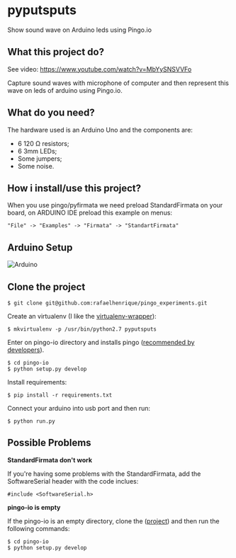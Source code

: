 # pyputsputs
Show sound wave on Arduino leds using Pingo.io

## What this project do?

See video: https://www.youtube.com/watch?v=MbYySNSVVFo

Capture sound waves with microphone of computer and then represent this wave on leds of arduino using Pingo.io.

## What do you need?
The hardware used is an Arduino Uno and the components are:
- 6 120 Ω resistors;
- 6 3mm LEDs;
- Some jumpers;
- Some noise.

## How i install/use this project?
When you use pingo/pyfirmata we need preload StandardFirmata on your board, on ARDUINO IDE preload this example on menus:

```"File" -> "Examples" -> "Firmata" -> "StandartFirmata"```


## Arduino Setup

![Arduino](https://raw.githubusercontent.com/akarokr/pyputsputs/master/contrib/draw.png "Arduino")

## Clone the project

```
$ git clone git@github.com:rafaelhenrique/pingo_experiments.git
```

Create an virtualenv (I like the [virtualenv-wrapper](https://virtualenvwrapper.readthedocs.org/en/latest/ "virtualenv-wrapper")):

```
$ mkvirtualenv -p /usr/bin/python2.7 pyputsputs
```

Enter on pingo-io directory and installs pingo ([recommended by developers](http://www.pingo.io/docs/#installing-from-github)). 


```
$ cd pingo-io
$ python setup.py develop
```

Install requirements:

```
$ pip install -r requirements.txt
```

Connect your arduino into usb port and then run:

```
$ python run.py

```
## Possible Problems

**StandardFirmata don't work**

If you're having some problems with the StandardFirmata, add the SoftwareSerial header with the code inclues:

```
#include <SoftwareSerial.h>
```

**pingo-io is empty**

If the pingo-io is an empty directory, clone the ([project](https://github.com/pingo-io/pingo-py/tree/091192f0381cd107685b55a258024be8c88e38cc)) and then run the following commands:
```
$ cd pingo-io
$ python setup.py develop
```
